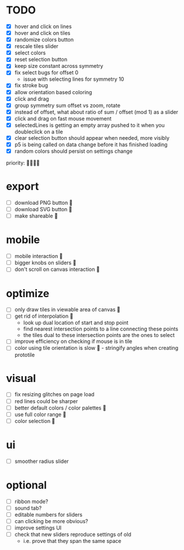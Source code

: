 # TODO

- [x] hover and click on lines
- [x] hover and click on tiles
- [x] randomize colors button
- [x] rescale tiles slider
- [x] select colors
- [x] reset selection button
- [x] keep size constant across symmetry
- [x] fix select bugs for offset 0
	- issue with selecting lines for symmetry 10
- [x] fix stroke bug
- [x] allow orientation based coloring
- [x] click and drag
- [x] group symmetry sum offset vs zoom, rotate
- [x] instead of offset, what about ratio of sum / offset (mod 1) as a slider
- [x] click and drag on fast mouse movement
- [x] selectedLines is getting an empty array pushed to it when you doubleclick on a tile
- [x] clear selection button should appear when needed, more visibly
- [x] p5 is being called on data change before it has finished loading
- [x] random colors should persist on settings change

priority: 🍅🍊🍋🍏

# export
- [ ] download PNG button 🍋
- [ ] download SVG button 🍋
- [ ] make shareable 🍋

# mobile
- [ ] mobile interaction 🍊
- [ ] bigger knobs on sliders 🍊
- [ ] don't scroll on canvas interaction 🍊

# optimize
- [ ] only draw tiles in viewable area of canvas 🍅
- [ ] get rid of interpolation 🍅
	- look up dual location of start and stop point
	- find nearest intersection points to a line connecting these points
	- the tiles dual to these intersection points are the ones to select
- [ ] improve efficiency on checking if mouse is in tile
- [ ] color using tile orientation is slow 🍅
        - stringify angles when creating prototile

# visual
- [ ] fix resizing glitches on page load
- [ ] red lines could be sharper
- [ ] better default colors / color palettes 🍏
- [ ] use full color range 🍏
- [ ] color selection 🍏

# ui
- [ ] smoother radius slider

# optional
- [ ] ribbon mode?
- [ ] sound tab?
- [ ] editable numbers for sliders
- [ ] can clicking be more obvious?
- [ ] improve settings UI
- [ ] check that new sliders reproduce settings of old
	- i.e. prove that they span the same space
